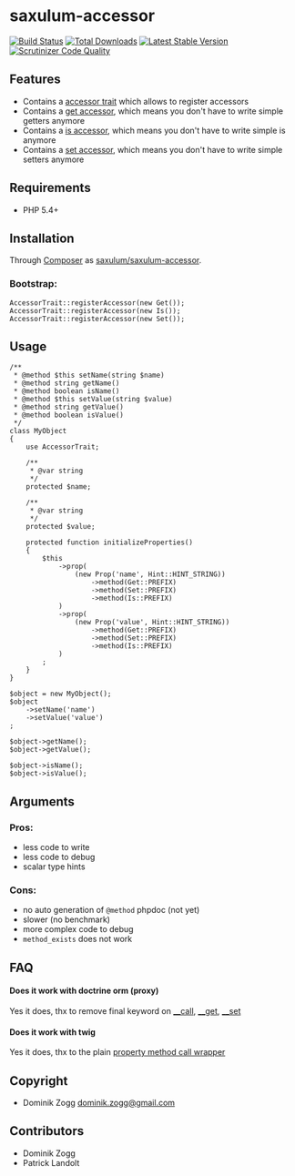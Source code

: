 # saxulum-accessor

[![Build Status](https://api.travis-ci.org/saxulum/saxulum-accessor.png?branch=master)](https://travis-ci.org/saxulum/saxulum-accessor)
[![Total Downloads](https://poser.pugx.org/saxulum/saxulum-accessor/downloads.png)](https://packagist.org/packages/saxulum/saxulum-accessor)
[![Latest Stable Version](https://poser.pugx.org/saxulum/saxulum-accessor/v/stable.png)](https://packagist.org/packages/saxulum/saxulum-accessor)
[![Scrutinizer Code Quality](https://scrutinizer-ci.com/g/saxulum/saxulum-accessor/badges/quality-score.png?b=master)](https://scrutinizer-ci.com/g/saxulum/saxulum-accessor/?branch=master)

## Features

 * Contains a [accessor trait][1] which allows to register accessors
 * Contains a [get accessor][2], which means you don't have to write simple getters anymore
 * Contains a [is accessor][3], which means you don't have to write simple is anymore
 * Contains a [set accessor][4], which means you don't have to write simple setters anymore


## Requirements

 * PHP 5.4+


## Installation

Through [Composer](http://getcomposer.org) as [saxulum/saxulum-accessor][5].

### Bootstrap:

``` {.php}
AccessorTrait::registerAccessor(new Get());
AccessorTrait::registerAccessor(new Is());
AccessorTrait::registerAccessor(new Set());
```

## Usage

``` {.php}
/**
 * @method $this setName(string $name)
 * @method string getName()
 * @method boolean isName()
 * @method $this setValue(string $value)
 * @method string getValue()
 * @method boolean isValue()
 */
class MyObject
{
    use AccessorTrait;

    /**
     * @var string
     */
    protected $name;

    /**
     * @var string
     */
    protected $value;

    protected function initializeProperties()
    {
        $this
            ->prop(
                (new Prop('name', Hint::HINT_STRING))
                    ->method(Get::PREFIX)
                    ->method(Set::PREFIX)
                    ->method(Is::PREFIX)
            )
            ->prop(
                (new Prop('value', Hint::HINT_STRING))
                    ->method(Get::PREFIX)
                    ->method(Set::PREFIX)
                    ->method(Is::PREFIX)
            )
        ;
    }
}

$object = new MyObject();
$object
    ->setName('name')
    ->setValue('value')
;

$object->getName();
$object->getValue();

$object->isName();
$object->isValue();
```


## Arguments

### Pros:

- less code to write
- less code to debug
- scalar type hints

### Cons:

- no auto generation of `@method` phpdoc (not yet)
- slower (no benchmark)
- more complex code to debug
- `method_exists` does not work


## FAQ

#### Does it work with doctrine orm (proxy)

Yes it does, thx to remove final keyword on [__call][6], [__get][7], [__set][8]

#### Does it work with twig

Yes it does, thx to the plain [property method call wrapper][6]


## Copyright

* Dominik Zogg <dominik.zogg@gmail.com>


## Contributors

* Dominik Zogg
* Patrick Landolt


[1]: https://github.com/saxulum/saxulum-accessor/blob/master/src/Saxulum/Accessor/AccessorTrait.php
[2]: https://github.com/saxulum/saxulum-accessor/blob/master/src/Saxulum/Accessor/Accessors/Get.php
[3]: https://github.com/saxulum/saxulum-accessor/blob/master/src/Saxulum/Accessor/Accessors/Is.php
[4]: https://github.com/saxulum/saxulum-accessor/blob/master/src/Saxulum/Accessor/Accessors/Set.php
[5]: https://packagist.org/packages/saxulum/saxulum-accessor
[6]: https://github.com/saxulum/saxulum-accessor/blob/master/src/Saxulum/Accessor/AccessorTrait.php#L33
[7]: https://github.com/saxulum/saxulum-accessor/blob/master/src/Saxulum/Accessor/AccessorTrait.php#L86
[8]: https://github.com/saxulum/saxulum-accessor/blob/master/src/Saxulum/Accessor/AccessorTrait.php#L109
[9]: https://github.com/saxulum/saxulum-accessor/blob/master/src/Saxulum/Accessor/AccessorTrait.php#L51
